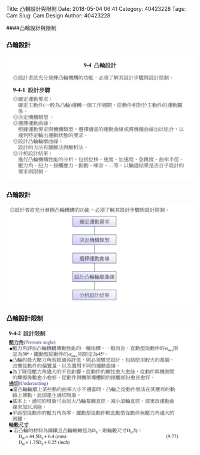 Title: 凸輪設計與限制
Date: 2018-05-04 06:41
Category: 40423228
Tags: Cam
Slug: Cam Design
Author: 40423228

####凸輪設計與限制

<!-- PELICAN_END_SUMMARY -->

<h3>凸輪設計</h3>
<img src="./../data/Cam Design/Cam Design01.jpg" width="900" />

<h3>凸輪設計</h3>
<img src="./../data/Cam Design/Cam Design02.jpg" width="900" />

<h3>凸輪設計限制</h3>
<img src="./../data/Cam Design/Cam Design03.jpg" width="900" />
